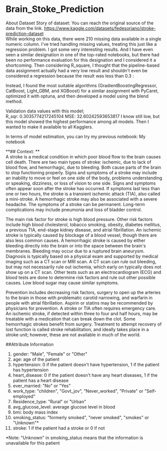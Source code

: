 # Brain_Stoke_Prediction
About Dataset
Story of dataset:
You can reach the original source of the data from the link.
https://www.kaggle.com/datasets/fedesoriano/stroke-prediction-dataset
<br>
While working on this data, there were 210 missing data available in a single numeric column. I've tried handling missing values, treating this just like a regression problem. I got some very interesting results. And I have even seen a similar designation in one of the top-rated notebooks, but there had been no performance evaluation for this designation and I considered it a shortcoming. Then considering R_square, I thought that the pipeline-based data assignment actually had a very low result and shouldn't even be considered a regression because the result was less than 0.3 : <br>

Instead, I found the most suitable algorithms (GradientBoostingRegressor, CatBoost, Light_GBM, and XGBoost) for a similar assignment with PyCaret, optimized it with optuna, and then developed a model using the blend method. <br>

Validation data values with this model; <br>
R_sqr: 0.3035774217245104
MSE: 32.60242593653817
I know still low, but this model showed the highest performance among all models. Then I wanted to make it available to all Kagglers. <br>

In terms of model estimation, you can try my previous notebook: My notebook <r>

**## Context: **
<br>
A stroke is a medical condition in which poor blood flow to the brain causes cell death. There are two main types of stroke: ischemic, due to lack of blood flow, and hemorrhagic, due to bleeding. Both cause parts of the brain to stop functioning properly. Signs and symptoms of a stroke may include an inability to move or feel on one side of the body, problems understanding or speaking, dizziness, or loss of vision to one side. Signs and symptoms often appear soon after the stroke has occurred. If symptoms last less than one or two hours, the stroke is a transient ischemic attack (TIA), also called a mini-stroke. A hemorrhagic stroke may also be associated with a severe headache. The symptoms of a stroke can be permanent. Long-term complications may include pneumonia and loss of bladder control. <br>

The main risk factor for stroke is high blood pressure. Other risk factors include high blood cholesterol, tobacco smoking, obesity, diabetes mellitus, a previous TIA, end-stage kidney disease, and atrial fibrillation. An ischemic stroke is typically caused by blockage of a blood vessel, though there are also less common causes. A hemorrhagic stroke is caused by either bleeding directly into the brain or into the space between the brain's membranes. Bleeding may occur due to a ruptured brain aneurysm. Diagnosis is typically based on a physical exam and supported by medical imaging such as a CT scan or MRI scan. A CT scan can rule out bleeding, but may not necessarily rule out ischemia, which early on typically does not show up on a CT scan. Other tests such as an electrocardiogram (ECG) and blood tests are done to determine risk factors and rule out other possible causes. Low blood sugar may cause similar symptoms. <br>

Prevention includes decreasing risk factors, surgery to open up the arteries to the brain in those with problematic carotid narrowing, and warfarin in people with atrial fibrillation. Aspirin or statins may be recommended by physicians for prevention. A stroke or TIA often requires emergency care. An ischemic stroke, if detected within three to four and half hours, may be treatable with a medication that can break down the clot. Some hemorrhagic strokes benefit from surgery. Treatment to attempt recovery of lost function is called stroke rehabilitation, and ideally takes place in a stroke unit; however, these are not available in much of the world. <br>

##Attribute Information <br>

1) gender: "Male", "Female" or "Other" <br>
2) age: age of the patient <br>
3) hypertension: 0 if the patient doesn't have hypertension, 1 if the patient has hypertension <br>
4) heart_disease: 0 if the patient doesn't have any heart diseases, 1 if the patient has a heart disease <br>
5) ever_married: "No" or "Yes" <br>
6) work_type: "children", "Govt_jov", "Never_worked", "Private" or "Self-employed" <br>
7) Residence_type: "Rural" or "Urban" <br>
8) avg_glucose_level: average glucose level in blood <br>
9) bmi: body mass index <br>
10) smoking_status: "formerly smoked", "never smoked", "smokes" or "Unknown"* <br>
11) stroke: 1 if the patient had a stroke or 0 if not <br>

*Note: "Unknown" in smoking_status means that the information is unavailable for this patient <br>


